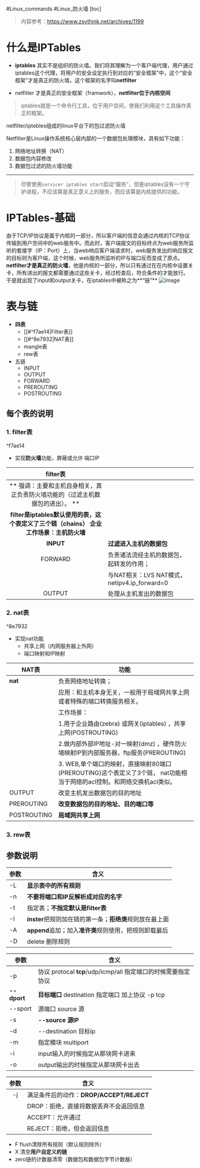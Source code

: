 #Linux_commands #Linux_防火墙
[toc]
> 内容参考：https://www.zsythink.net/archives/1199
# 什么是IPTables
- **iptables** 其实不是组织的防火墙。我们将其理解为一个客户端代理，用户通过iptables这个代理，将用户的安全设定执行到对应的“安全框架”中，这个“安全框架”才是真正的防火墙，这个框架的名字叫**netfilter**

- netfilter 才是真正的安全框架（framwork），**netfilter位于内核空间**

> iptables就是一个命令行工具，位于用户空间，使我们利用这个工具操作真正的框架。

netfilter/iptebles组成的linux平台下的包过滤防火墙

Netfilter是Linux操作系统核心层内部的一个数据包处理模块，具有如下功能：
1. 网络地址转换（NAT）
2. 数据包内容修改
3. 数据包过滤的防火墙功能

-------
> 尽管使用`servicer iptables start`启动“服务”，但是iptables没有一个守护进程，不应该算是真正意义上的服务，而应该算是内核提供的功能。

# IPTables-基础
由于TCP/IP协议是属于内核的一部分，所以客户端的信息会通过内核的TCP协议传输到用户空间中的web服务中。而此时，客户端报文的目标终点为web服务所监听的套接字（IP：Port）上，当web响应客户端请求时，web服务发出的响应报文的目标则为客户端，这个时候，web服务所监听的IP与端口反而变成了原点。
**netfilter才是真正的防火墙**，他是内核的一部分，所以只有通过在在内核中设置关卡，所有进出的报文都需要通过这些关卡，经过检查后，符合条件的才能放行。
于是就出现了input和output关卡，在iptables中被称之为**“链”**
![image](https://img2023.cnblogs.com/blog/2298008/202305/2298008-20230511165701465-1982733324.png)


# 表与链
- **四表**
	- [[#^f7ae14|Filter表]]
	- [[#^8e7932|NAT表]]
	- mangle表
	- rew表
- 五链
	- INPUT
	- OUTPUT
	- FORWARD
	- PREROUTING
	- POSTROUTING
## 每个表的说明
### 1. **filter表**

^f7ae14

- 实现**防火墙**功能，屏蔽或允许 端口IP


| **filter表** ||
| :--------: | ------------------------------------------------------- |
| ** 强调：主要和主机自身相关，真正负责防火墙功能的（过滤主机数据包的进出）。 **     ||\
|**filter是iptables默认使用的表，这个表定义了三个链（chains） 企业工作场景：主机防火墙**||
| **INPUT**        | **过滤进入主机的数据包**  |    
| FORWARD    |负责诸法流经主机的数据包，起转发的作用；| \
| |与NAT相关：LVS NAT模式，netipv4.ip_forward=0|
| OUTPUT     | 处理从主机发出的数据包|

### 2. **nat表**

^8e7932

- 实现nat功能
	- 共享上网（内网服务器上外网）
	- 端口映射和IP映射


|      NAT表   |    功能                                                             |
| ------- | ------------------------------------------------------------------------------------ |
| **nat**| 负责网络地址转换；  |\
|| 应用：和主机本身无关，一般用于局域网共享上网或者特殊的端口转换服务相关。                                            |\
|| 工作场景：                                                                                                |\
|| 1.用于企业路由(zebra) 或网关(iptables) ，共享上网(POSTROUTING)                                               |\
|| 2.做内部外部IP地址-对一映射(dmz) ，硬件防火墙映射IP到内部服务器，ftp服务(PREROUTING)                              |\
|| 3. WEB,单个端口的映射，直接映射80端口(PREROUTING)这个表定义了3个链， nat功能相当于网络的acl控制。和网络交换机acl类似。 |
|OUTPUT|改变主机发出数据包的目的地址|
|PREROUTING|**改变数据包的目的地址、目的端口等**|
|POSTROUTING|**局域网共享上网**|

### 3. rew表

## 参数说明
| 参数  | 含义                        |
| ---- | --------------------------- |
| -L   | **显示表中的所有规则**             |
| -n   | **不要将端口和IP反解析成对应的名字** |
| -t   | 指定表；**不指定默认是filter表**       |
| -I   | **inster**把规则加在链的第一条；**拒绝类**规则放在最上面   |
| -A   | **append**追加；加入**准许类**规则使用，把规则卸载最后    |
| -D   | delete 删除规则               |

| 参数        | 含义                                                          |
| ----------- | ------------------------------------------------------------- |
| -p          | 协议 protocal **tcp**/udp/icmp/all 指定端口的时候需要指定协议 |
| **--dport** | **目标端口** destination 指定端口 加上协议 -p tcp             |
| --sport     | 源端口 source 源                                              |
| -s          | **--source 源IP**                                             |
| -d          | --destination 目标ip                                          |
| -m          | 指定模块 multiport                                            |
| -i          | input输入的时候指定从那块网卡进来                             |
| -o |           output输出的时候指定从那块网卡出去                              |


| 参数 | 含义                                         |
| :---: | -------------------------------------------- |
| -j   | 满足条件后的动作：**DROP/ACCEPT/REJECT**     |
|      | DROP：拒绝，直接将数据丢弃不会返回信息|\
|      | ACCEPT：允许通过                             |\
|      | REJECT：拒绝，但会返回信息                   |

- F flush清除所有规则（默认规则除外）
- X 清空**用户自定义的链**
-  zero链的计数器清零（数据包和数据包字节计数器）
